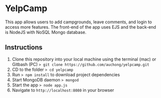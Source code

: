# YelpCamp

This app allows users to add campgrounds, leave comments, and login to access more features. The front-end of the app uses EJS and the back-end is NodeJS with NoSQL Mongo database. 

## Instructions
1. Clone this repository into your local machine using the terminal (mac) or Gitbash (PC) `> git clone https://github.com/auchong/yelpcamp.git`
2. CD to the folder `> cd yelpcamp`
3. Run `> npm install` to download project dependencies
4. Start MongoDB daemon `> mongod`
5. Start the app `> node app.js`
6. Navigate to `http://localhost:8080` in your browser